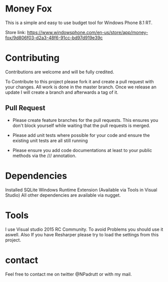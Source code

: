 # Money Fox

This is a simple and easy to use budget tool for Windows Phone 8.1 RT.

Store link: https://www.windowsphone.com/en-us/store/app/money-fox/9d806f03-d2a3-48f6-91cc-bd97d919e39c

# Contributing

Contributions are welcome and will be fully credited.

To Contribute to this project please fork it and create a pull request with your changes. All work is done in the master branch. Once we release an update I will create a branch and afterwards a tag of it.

## Pull Request ##

- Please create feature branches for the pull requests. This ensures you don't block yourself while waiting that the pull requests is merged.

- Please add unit tests where possible for your code and ensure the existing unit tests are all still running

- Please ensure you add code documentations at least to your public methods via the /// annotation.

# Dependencies

Installed SQLite Windows Runtime Extension (Available via Tools in Visual Studio)
All other dependencies are available via nugget.

# Tools

I use Visual studio 2015 RC Community. To avoid Problems you should use it aswell. Also If you have Resharper please try to load the settings from this project.

# contact
Feel free to contact me on twitter @NPadrutt or with my mail.